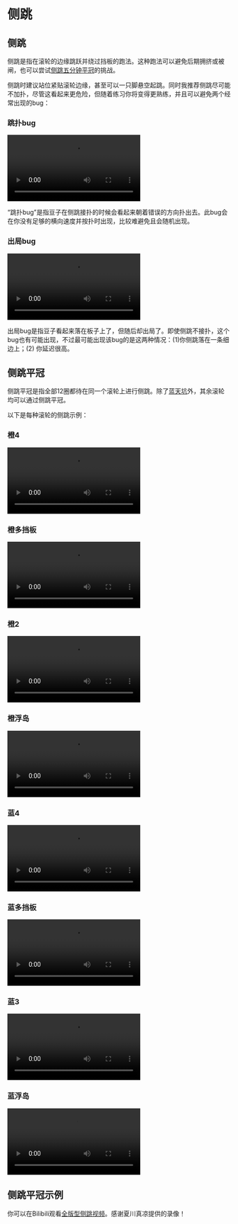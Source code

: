 # 侧跳

## 侧跳

侧跳是指在滚轮的边缘跳跃并绕过挡板的跑法。这种跑法可以避免后期拥挤或被闸，也可以尝试[侧跳五分钟平冠](./wall-jumps-one-rolling.zh.md#侧跳平冠)的挑战。

侧跳时建议站位紧贴滚轮边缘，甚至可以一只脚悬空起跳。同时我推荐侧跳尽可能不加扑，尽管这看起来更危险，但随着练习你将变得更熟练，并且可以避免两个经常出现的bug：

### 跳扑bug

<video controls>
  <source src="../../images/advanced/wall-jumps-one-rolling/dive-bug.mp4" type="video/mp4">
</video>

“跳扑bug”是指豆子在侧跳接扑的时候会看起来朝着错误的方向扑出去。此bug会在你没有足够的横向速度并按扑时出现，比较难避免且会随机出现。

### 出局bug

<video controls>
  <source src="../../images/advanced/wall-jumps-one-rolling/elimination-bug.mp4" type="video/mp4">
</video>

出局bug是指豆子看起来落在板子上了，但随后却出局了。即使侧跳不接扑，这个bug也有可能出现，不过最可能出现该bug的是这两种情况：(1)你侧跳落在一条细边上；(2) 你延迟很高。

## 侧跳平冠
侧跳平冠是指全部12圈都待在同一个滚轮上进行侧跳。除了[蓝天坑](../rolls/grand-canyon.zh.md)外，其余滚轮均可以通过侧跳平冠。

以下是每种滚轮的侧跳示例：

### 橙4

<video controls>
  <source src="../../images/advanced/wall-jumps-one-rolling/easy-4-orange.mp4" type="video/mp4">
</video>

### 橙多挡板

<video controls>
  <source src="../../images/advanced/wall-jumps-one-rolling/5-waller-orange.mp4" type="video/mp4">
</video>

### 橙2

<video controls>
  <source src="../../images/advanced/wall-jumps-one-rolling/closed-open-orange.mp4" type="video/mp4">
</video>

### 橙浮岛

<video controls>
  <source src="../../images/advanced/wall-jumps-one-rolling/isolated-duo-orange.mp4" type="video/mp4">
</video>

### 蓝4

<video controls>
  <source src="../../images/advanced/wall-jumps-one-rolling/easy-4-blue.mp4" type="video/mp4">
</video>

### 蓝多挡板

<video controls>
  <source src="../../images/advanced/wall-jumps-one-rolling/pillar-trench-blue.mp4" type="video/mp4">
</video>

### 蓝3

<video controls>
  <source src="../../images/advanced/wall-jumps-one-rolling/open-closed-blue.mp4" type="video/mp4">
</video>

### 蓝浮岛

<video controls>
  <source src="../../images/advanced/wall-jumps-one-rolling/isolated-duo-blue.mp4" type="video/mp4">
</video>

## 侧跳平冠示例

你可以在Bilibili观看[全版型侧跳视频](https://www.bilibili.com/video/BV1cG411b7Hy)。感谢夏川真凉提供的录像！
